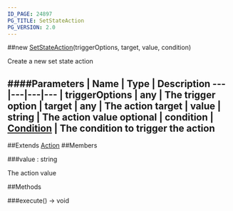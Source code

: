 ```yaml
---
ID_PAGE: 24897
PG_TITLE: SetStateAction
PG_VERSION: 2.0
---
```

##new [SetStateAction](/classes/SetStateAction)(triggerOptions, target, value, condition)



Create a new set state action




####Parameters
 | Name | Type | Description
---|---|---|---
 | triggerOptions | any | The trigger option
 | target | any | The action target
 | value | string | The action value
optional | condition | [Condition](/classes/Condition) | The condition to trigger the action
---

##Extends [Action](/classes/Action)
##Members

###value : string




The action value











##Methods

###execute() &rarr; void

